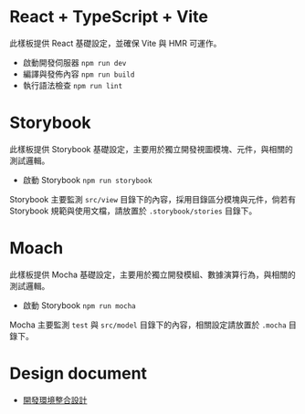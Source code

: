 # React + TypeScript + Vite

此樣板提供 React 基礎設定，並確保 Vite 與 HMR 可運作。

+ 啟動開發伺服器 ```npm run dev```
+ 編譯與發佈內容 ```npm run build```
+ 執行語法檢查 ```npm run lint```

# Storybook

此樣板提供 Storybook 基礎設定，主要用於獨立開發視圖模塊、元件，與相關的測試邏輯。

+ 啟動 Storybook ```npm run storybook```

Storybook 主要監測 ```src/view``` 目錄下的內容，採用目錄區分模塊與元件，倘若有 Storybook 規範與使用文檔，請放置於 ```.storybook/stories``` 目錄下。

# Moach

此樣板提供 Mocha 基礎設定，主要用於獨立開發模組、數據演算行為，與相關的測試邏輯。

+ 啟動 Storybook ```npm run mocha```

Mocha 主要監測  ```test``` 與 ```src/model``` 目錄下的內容，相關設定請放置於 ```.mocha``` 目錄下。

# Design document

+ [開發環境整合設計](./doc/develop-integrate.md)
